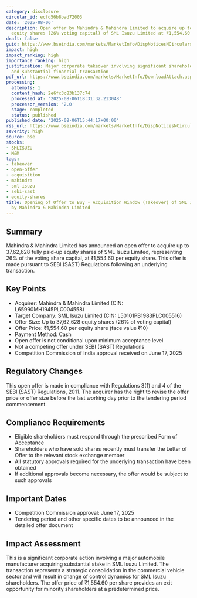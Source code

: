 ```yaml
---
category: disclosure
circular_id: ecfd56b8bad72003
date: '2025-08-06'
description: Open offer by Mahindra & Mahindra Limited to acquire up to 37,62,628
  equity shares (26% voting capital) of SML Isuzu Limited at ₹1,554.60 per share.
draft: false
guid: https://www.bseindia.com/markets/MarketInfo/DispNoticesNCirculars.aspx?Noticeid={2D81382E-BA55-47CE-A9A8-FE1C11B45A53}&noticeno=20250806-58&dt=08/06/2025&icount=58&totcount=60&flag=0
impact: high
impact_ranking: high
importance_ranking: high
justification: Major corporate takeover involving significant shareholding change
  and substantial financial transaction
pdf_url: https://www.bseindia.com/markets/MarketInfo/DownloadAttach.aspx?id=20250806-58&attachedId=4f64d807-43e4-47cf-940c-398172c089a0
processing:
  attempts: 1
  content_hash: 2e6fc3c83b137c74
  processed_at: '2025-08-06T18:31:32.213048'
  processor_version: '2.0'
  stage: completed
  status: published
published_date: '2025-08-06T15:44:17+00:00'
rss_url: https://www.bseindia.com/markets/MarketInfo/DispNoticesNCirculars.aspx?Noticeid={2D81382E-BA55-47CE-A9A8-FE1C11B45A53}&noticeno=20250806-58&dt=08/06/2025&icount=58&totcount=60&flag=0
severity: high
source: bse
stocks:
- SMLISUZU
- M&M
tags:
- takeover
- open-offer
- acquisition
- mahindra
- sml-isuzu
- sebi-sast
- equity-shares
title: Opening of Offer to Buy - Acquisition Window (Takeover) of SML ISUZU LIMITED
  by Mahindra & Mahindra Limited
---
```


## Summary

Mahindra & Mahindra Limited has announced an open offer to acquire up to 37,62,628 fully paid-up equity shares of SML Isuzu Limited, representing 26% of the voting share capital, at ₹1,554.60 per equity share. This offer is made pursuant to SEBI (SAST) Regulations following an underlying transaction.

## Key Points

- Acquirer: Mahindra & Mahindra Limited (CIN: L65990MH1945PLC004558)
- Target Company: SML Isuzu Limited (CIN: L50101PB1983PLC005516)
- Offer Size: Up to 37,62,628 equity shares (26% of voting capital)
- Offer Price: ₹1,554.60 per equity share (face value ₹10)
- Payment Method: Cash
- Open offer is not conditional upon minimum acceptance level
- Not a competing offer under SEBI (SAST) Regulations
- Competition Commission of India approval received on June 17, 2025

## Regulatory Changes

This open offer is made in compliance with Regulations 3(1) and 4 of the SEBI (SAST) Regulations, 2011. The acquirer has the right to revise the offer price or offer size before the last working day prior to the tendering period commencement.

## Compliance Requirements

- Eligible shareholders must respond through the prescribed Form of Acceptance
- Shareholders who have sold shares recently must transfer the Letter of Offer to the relevant stock exchange member
- All statutory approvals required for the underlying transaction have been obtained
- If additional approvals become necessary, the offer would be subject to such approvals

## Important Dates

- Competition Commission approval: June 17, 2025
- Tendering period and other specific dates to be announced in the detailed offer document

## Impact Assessment

This is a significant corporate action involving a major automobile manufacturer acquiring substantial stake in SML Isuzu Limited. The transaction represents a strategic consolidation in the commercial vehicle sector and will result in change of control dynamics for SML Isuzu shareholders. The offer price of ₹1,554.60 per share provides an exit opportunity for minority shareholders at a predetermined price.